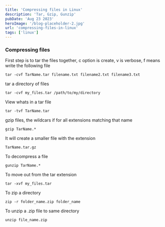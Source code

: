 ```yaml
---
title: 'Compressing files in Linux'
description: 'Tar, Gzip, Gunzip'
pubDate: 'Aug 23 2023'
heroImage: '/blog-placeholder-2.jpg'
url: 'compressing-files-in-linux'
tags: ['linux']
---
```


### Compressing files

First step is to tar the files together, c option is create, v is verbose, f means write the following file
```
tar -cvf TarName.tar filename.txt filename2.txt filename3.txt 
```

tar a directory of files
```
tar -cvf my_files.tar /path/to/my/directory
```

View whats in a tar file
```
tar -tvf TarName.tar
```

gzip files, the wildcars if for all extensions matching that name
```
gzip TarName.*
```

It will create a smaller file with the extension
```
TarName.tar.gz
```

To decompress a file
```
gunzip TarName.*
```

To move out from the tar extension 
```
tar -xvf my_files.tar
```

To zip a directory 
```
zip -r folder_name.zip folder_name 
```


To unzip a .zip file to same directory
```
unzip file_name.zip
```
